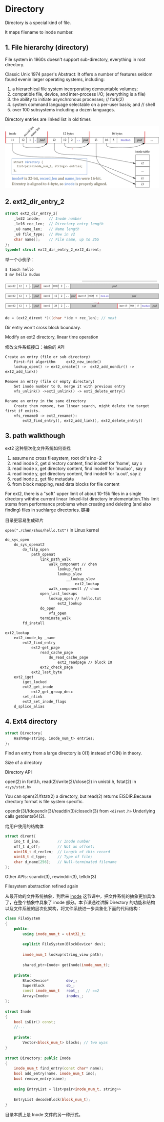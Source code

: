 # Directory

Directory is a special kind of file.

lt maps filename to inode number.

## 1. File hierarchy (directory)

File system in 1960s doesn't support sub-directory, everything in root directory.

Classic Unix 1974 paper's Abstract: It offers a number of features seldom found evenin larger operating systems, including:

1. a hierarchical file system incorporating demountable volumes;
2. compatible file, device, and inter-process I/O; (everything is a file)
3. the ability to initiate asynchronous processes; // fork(2)
4. system command language selectable on a per-user basis; and // shell
5. over 100 subsystems including a dozen languages.

Directory entries are linked list in old times

![Directory entries](../img/fs_notes_Shuo_Chen/directory_entries.png)

## 2. ext2_dir_entry_2

```c
struct ext2_dir_entry_2{
    _le32 inode;    // Inode number
    _le16 rec_len;  // Directory entry length
    _u8 name_len;   // Name length
    _u8 file_type;  // New in v2
    char name[];    // File name, up to 255
};
typedef struct ext2_dir_entry_2_ext2_dirent;

```

举一个小例子：

```shell
$ touch hello
$ mv hello muduo
```

![ext2_rename_example](../img/fs_notes_Shuo_Chen/ext2_rename_example.png)

```c
de = (ext2_dirent *)((char *)de + rec_len); // next
```

Dir entry won't cross block boundary.

Modify an ext2 directory, linear time operation

修改文件系统接口：抽象的 API

```
Create an entry (file or sub directory)
    First-fit algorithm     ext2_new_inode()
    lookup_open() -> ext2_create() ->  ext2_add_nondir() -> ext2_add_link()

Remove an entry (file or empty directory)
    Set inode number to 0, merge it with previous entry
    vfs_unlink() ->ext2_unlink() -> ext2_delete_entry()

Rename an entry in the same directory
    Create then remove, two linear search, might delete the target first if exists.
    vfs_rename0 -> ext2_rename():
        ext2_find_entry(), ext2_add_link(), ext2_delete_entry()
```

## 3. path walkthough

ext2 这种层次化文件系统如何查找

1. assume no cross filesystem, root dir's ino=2
2. read inode 2, get directory content, find inode# for 'home', say x
3. read inode x, get directory content, find inode# for 'muduo' , say y
4. read inode y, get directory content, find inode# for 'a.out', say z
5. read inode z, get file metadata
6. from block mapping, read data blocks for file content

For ext2, there is a "soft" upper limit of about 10-15k files in a single directory withthe current linear linked-list directory implementation.This limit stems from performance problems when creating and deleting (and also finding) files in suchlarge directories. [链接](https://kernel.org/doc/html/v6.0/filesystems/ext2.html#limitations)

目录更容易生成碎片

`open("./chen/shuo/hello.txt")` in Linux kernel

```
do_sys_open
    do_sys_openat2
        do_filp_open
            path_openat
                link_path_walk
                    walk_component // chen
                        lookup_fast
                        lookup_slow
                            __lookup_slow
                                ext2_lookup
                    walk_componentl // shuo
                open_last_lookups
                    lookup_open // hello.txt
                        ext2_lookup
                do_open
                    vfs_open
                terminate_walk
        fd_install

ext2_lookup
    ext2_inode_by _name
        ext2_find_entry
            ext2-get_page
                read_cache_page
                    do_read_cache_page
                        ext2_readpage // block IO
                ext2_check_page
            ext2_last_byte
    ext2_iget
        iget_locked
        ext2_get_inode
            ext2_get_group_desc
        set_nlink
        ext2_set_inode_flags
    d_splice_alias
```

## 4. Ext4 directory

```c
struct Directory{
    HashMap<string, inode_num_t> entries;
};
```

Find an entry from a large directory is 0(1) instead of O(N) in theory.

Size of a directory

Directory API

open(2) in fcntl.h, read(2)/write(2)/close(2) in unistd.h, fstat(2) in `<sys/stat.h>`

You can open(2)/fstat(2) a directory, but read(2) returns EISDIR.Because directory format is file system specific.

opendir(3)/fdopendir(3)/readdir(3)/closedir(3) from `<dirent.h>`
Underlying calls getdents64(2).

给用户使用的结构体

```c
struct dirent{
    ino_t d_ino;        // Inode number
    off_t d_off;        // Not an offset;
    uint16_t d_reclen;  // Length of this record
    uint8_t d_type;     // Type of file;
    char d_name[256];   // Null-terminated filename
};
```

Other APIs: scandir(3), rewinddir(3), telldir(3)

Filesystem abstraction refined again

从最开始的文件系统抽象，到后来 [inode](lesson5_inode.md) 这节课中，把文件系统的抽象更加具体了，在整个抽象中具象了 inode 部分。本节课通过讲解 Directory 的功能和结构以及文件系统的层次化架构，将文件系统进一步具象化下面的代码结构：

```c++
class FileSystem
{
    public:
        using inode_num_t = uint32_t;
    
        explicit FileSystem(BlockDevice* dev);
    
        inode_num_t lookup(string_view path);
    
        shared_ptr<Inode> getInode(inode_num_t);
    
    private:
        BlockDevice*        dev_;
        SuperBlock          sb_;
        const inode_num_t   root_;   // ==2
        Array<Inode>        inodes_;
};

struct Inode
{
    bool isDir() const;
    //...

    private:
        Vector<block_num_t> blocks; // two wyas
}

struct Directory: public Inode
{
    inode_num_t find_entry(const char* name);
    bool add_entry(name. inode_num_t ino);
    bool remove_entry(name);

    using EntryList = list<pair<inode_num_t, string>>

    EntryList decodeBlock(block_num_t);
}
```

目录本质上是 Inode 文件的另一种形式。
